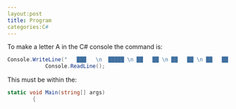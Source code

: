 ```yaml
---
layout:post
title: Program
categories:C#
---
```


To make a letter A in the C# console the command is:

```csharp
Console.WriteLine("   ███   \n  █████ \n ██   ██ \n ██   ██ \n ██   ██ \n ███████ \n ███████ \n ██   ██ \n ██   ██");
            Console.ReadLine();
```

This must be within the:
```csharp
static void Main(string[] args)
        {
```

